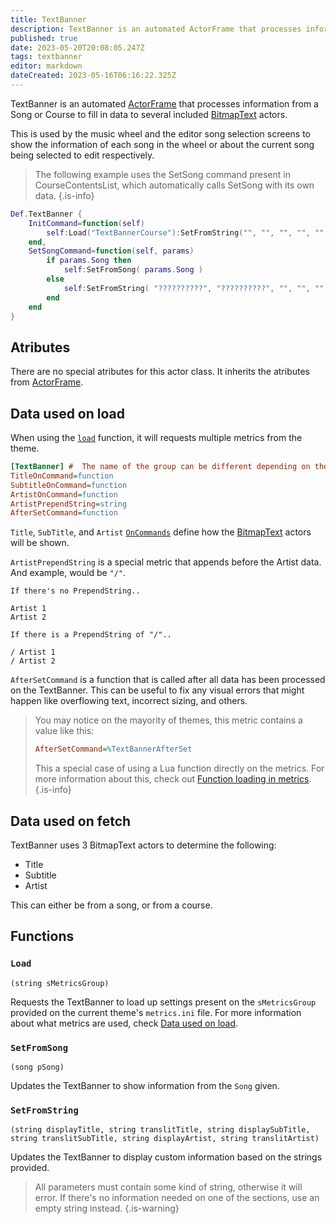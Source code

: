 ```yaml
---
title: TextBanner
description: TextBanner is an automated ActorFrame that processes information from a Song or Course to fill in data to several included BitmapText actors.
published: true
date: 2023-05-20T20:08:05.247Z
tags: textbanner
editor: markdown
dateCreated: 2023-05-16T06:16:22.325Z
---
```


TextBanner is an automated [ActorFrame](/en/dev/actors/actortypes/actorframe) that processes information from a Song or Course to fill in data to several included [BitmapText](/en/dev/actors/actortypes/bitmaptext/_index) actors.

This is used by the music wheel and the editor song selection screens to show the information of each song in the wheel or about the current song being selected to edit respectively.

> The following example uses the SetSong command present in CourseContentsList, which automatically calls SetSong with its own data.
{.is-info}

```lua
Def.TextBanner {
	InitCommand=function(self)
		self:Load("TextBannerCourse"):SetFromString("", "", "", "", "", "")
	end,
	SetSongCommand=function(self, params)
		if params.Song then
			self:SetFromSong( params.Song )
		else
			self:SetFromString( "??????????", "??????????", "", "", "", "" )
		end
	end
}
```

## Atributes

There are no special atributes for this actor class. It inherits the atributes from [ActorFrame](/en/dev/actors/actortypes/actorframe).

## Data used on load

When using the [`load`](#load) function, it will requests multiple metrics from the theme.

```ini
[TextBanner] #  The name of the group can be different depending on the group that you want.
TitleOnCommand=function
SubtitleOnCommand=function
ArtistOnCommand=function
ArtistPrependString=string
AfterSetCommand=function
```

`Title`, `SubTitle`, and `Artist` [`OnCommands`](/en/dev/actors/ActorsLua-CommandList#commands) define how the [BitmapText](/en/dev/actors/actortypes/bitmaptext/_index) actors will be shown.

`ArtistPrependString` is a special metric that appends before the Artist data.
And example, would be `"/"`.
```
If there's no PrependString..

Artist 1
Artist 2

If there is a PrependString of "/"..

/ Artist 1
/ Artist 2

```

`AfterSetCommand` is a function that is called after all data has been processed on the TextBanner.
This can be useful to fix any visual errors that might happen like overflowing text, incorrect sizing, and others.

> You may notice on the mayority of themes, this metric contains a value like this:
> ```ini
> AfterSetCommand=%TextBannerAfterSet
> ```
> <!-- TODO: Make an article about how metrics work! -->
> This a special case of using a Lua function directly on the metrics. For more information about this, check out [Function loading in metrics]().
{.is-info}

## Data used on fetch

TextBanner uses 3 BitmapText actors to determine the following:
- Title
- Subtitle
- Artist

This can either be from a song, or from a course.

## Functions

### `Load`
`(string sMetricsGroup)`

Requests the TextBanner to load up settings present on the `sMetricsGroup` provided on the current theme's `metrics.ini` file. For more information about what metrics are used, check [Data used on load](#data-used-on-load).

### `SetFromSong`
`(song pSong)`

Updates the TextBanner to show information from the `Song` given.

### `SetFromString`
`(string displayTitle, string translitTitle, string displaySubTitle, string translitSubTitle, string displayArtist, string translitArtist)`

Updates the TextBanner to display custom information based on the strings provided.

> All parameters must contain some kind of string, otherwise it will error. If there's no information needed on one of the sections, use an empty string instead.
{.is-warning}
